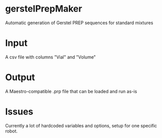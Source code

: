 # gerstelPrepMaker
Automatic generation of Gerstel PREP sequences for standard mixtures
# Input
A csv file with columns "Vial" and "Volume"
# Output
A Maestro-compatible .prp file that can be loaded and run as-is
# Issues
Currently a lot of hardcoded variables and options, setup for one specific robot.
